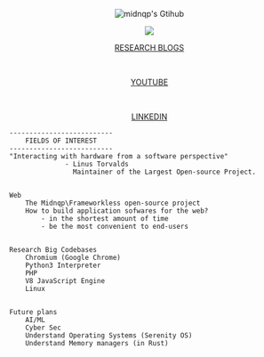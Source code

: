 <p align="center"><img alt="midnqp's Gtihub" src="https://github-readme-stats.vercel.app/api?username=midnqp&theme=default&show_icons=true&include_all_commits=true&count_private=true"></p>

<p align="center"><img  src="https://github-readme-stats.vercel.app/api/top-langs/?username=midnqp&layout=compact&langs_count=20"></p>


<p align="center">
<a href="https://midnqp.github.io/midnqp/blog/">
  RESEARCH BLOGS
</a>
</p>

<br>

<p align=center><a href="https://www.youtube.com/channel/UCCrUBJsEV3zEXU3iUurh-3Q">YOUTUBE</a></p>

  <br>
  
<p align=center><a href="http://linkedin.com/in/midnqp">LINKEDIN</a></p>
  </p>




```
--------------------------
    FIELDS OF INTEREST
--------------------------
"Interacting with hardware from a software perspective"
              - Linus Torvalds
                Maintainer of the Largest Open-source Project.


Web
    The Midnqp\Frameworkless open-source project
    How to build application sofwares for the web?
        - in the shortest amount of time
        - be the most convenient to end-users


Research Big Codebases
    Chromium (Google Chrome)
    Python3 Interpreter
    PHP
    V8 JavaScript Engine
    Linux


Future plans
    AI/ML
    Cyber Sec
    Understand Operating Systems (Serenity OS)
    Understand Memory managers (in Rust)
```
